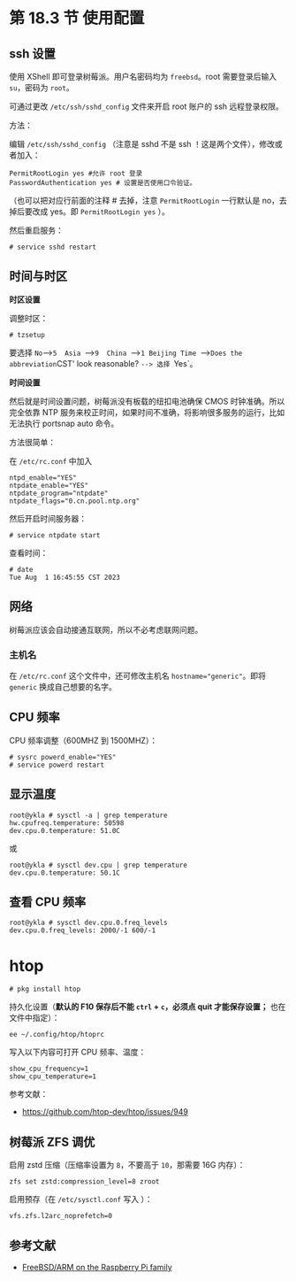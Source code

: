 # 第 18.3 节 使用配置

## ssh 设置
使用 XShell 即可登录树莓派。用户名密码均为 `freebsd`。root 需要登录后输入 `su`，密码为 `root`。

可通过更改 `/etc/ssh/sshd_config` 文件来开启 root 账户的 ssh 远程登录权限。

方法：

编辑 `/etc/ssh/sshd_config` （注意是 sshd 不是 ssh ！这是两个文件），修改或者加入：

```shell-session
PermitRootLogin yes #允许 root 登录
PasswordAuthentication yes # 设置是否使用口令验证。
```

（也可以把对应行前面的注释 # 去掉，注意 `PermitRootLogin` 一行默认是 no，去掉后要改成 yes。即 `PermitRootLogin yes` ）。

然后重启服务：

```shell-session
# service sshd restart
```

## 时间与时区

**时区设置**

调整时区：

```shell-session
# tzsetup
```

要选择 `No`-->`5  Asia `-->`9  China `-->`1 Beijing Time `-->` Does the abbreviation `CST' look reasonable? `--> 选择 `Yes`。


**时间设置**

然后就是时间设置问题，树莓派没有板载的纽扣电池确保 CMOS 时钟准确。所以完全依靠 NTP 服务来校正时间，如果时间不准确，将影响很多服务的运行，比如无法执行 portsnap auto 命令。

方法很简单：

在 `/etc/rc.conf` 中加入

```shell-session
ntpd_enable="YES"
ntpdate_enable="YES"
ntpdate_program="ntpdate"
ntpdate_flags="0.cn.pool.ntp.org"
```

然后开启时间服务器：

```shell-session
# service ntpdate start
```

查看时间：

```shell-session
# date
Tue Aug  1 16:45:55 CST 2023
```
## 网络

树莓派应该会自动接通互联网，所以不必考虑联网问题。

### 主机名

在 `/etc/rc.conf` 这个文件中，还可修改主机名 `hostname="generic"`。即将 `generic` 换成自己想要的名字。

## CPU 频率

CPU 频率调整（600MHZ 到 1500MHZ）：

```shell-session
# sysrc powerd_enable="YES"
# service powerd restart
```
## 显示温度

```shell-session
root@ykla # sysctl -a | grep temperature
hw.cpufreq.temperature: 50598
dev.cpu.0.temperature: 51.0C
```
或
```shell-session
root@ykla # sysctl dev.cpu | grep temperature
dev.cpu.0.temperature: 50.1C
```

## 查看 CPU 频率

```shell-session
root@ykla # sysctl dev.cpu.0.freq_levels
dev.cpu.0.freq_levels: 2000/-1 600/-1
```

# htop
```shell-session
# pkg install htop
```

持久化设置（**默认的 F10 保存后不能 `ctrl` + `c`，必须点 quit 才能保存设置；** 也在文件中指定）：

```shell-session
ee ~/.config/htop/htoprc  
```

写入以下内容可打开 CPU 频率、温度：

```shell-session
show_cpu_frequency=1
show_cpu_temperature=1
```

参考文献：

- <https://github.com/htop-dev/htop/issues/949>

## 树莓派 ZFS 调优

启用 zstd 压缩（压缩率设置为 `8`，不要高于 `10`，那需要 16G 内存）：

```shell-session
zfs set zstd:compression_level=8 zroot
```

启用预存（在 `/etc/sysctl.conf` 写入 ）：

```shell-session
vfs.zfs.l2arc_noprefetch=0
```


## 参考文献

- [FreeBSD/ARM on the Raspberry Pi family](https://wiki.freebsd.org/arm/Raspberry%20Pi)

